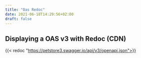 ```yaml
---
title: "Oas Redoc"
date: 2021-06-18T14:29:56+02:00
draft: false
---
```


## Displaying a OAS v3 with Redoc (CDN)

{{< redoc "https://petstore3.swagger.io/api/v3/openapi.json">}}
